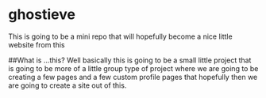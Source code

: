 # ghostieve
This is going to be a mini repo that will hopefully become a nice little website from this

##What is ...this?
Well basically this is going to be a small little project that is going to be more of a little group type of project where we are going to be creating a few pages and a few custom profile pages that hopefully then we are going to create a site out of this.

